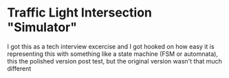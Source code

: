 # Traffic Light Intersection "Simulator"

I got this as a tech interview excercise and
I got hooked on how easy it is representing this with
something like a state machine (FSM or automnata),
this the polished version post test, but the original version
wasn't that much different
